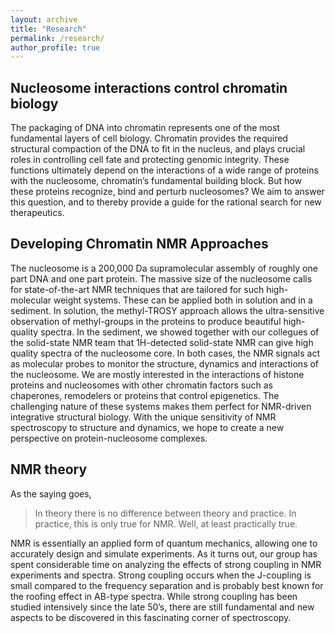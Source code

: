 ```yaml
---
layout: archive
title: "Research"
permalink: /research/
author_profile: true
---
```


Nucleosome interactions control chromatin biology
-------------------------------------------------

The packaging of DNA into chromatin represents one of the most fundamental layers of cell biology. 
Chromatin provides the required structural compaction of the DNA to fit in the nucleus, and plays crucial roles in controlling cell fate and protecting genomic integrity. 
These functions ultimately depend on the interactions of a wide range of proteins with the nucleosome, chromatin’s fundamental building block. 
But how these proteins recognize, bind and perturb nucleosomes? 
We aim to answer this question, and to thereby provide a guide for the rational search for new therapeutics.

Developing Chromatin NMR Approaches
-----------------------------------

The nucleosome is a 200,000 Da supramolecular assembly of roughly one part DNA and one part protein. 
The massive size of the nucleosome calls for state-of-the-art NMR techniques that are tailored for such high-molecular weight systems.
These can be applied both in solution and in a sediment. 
In solution, the methyl-TROSY approach allows the ultra-sensitive observation of methyl-groups in the proteins to produce beautiful high-quality spectra. 
In the sediment, we showed together with our collegues of the solid-state NMR team that 1H-detected solid-state NMR can give high quality spectra of the nucleosome core. 
In both cases, the NMR signals act as molecular probes to monitor the structure, dynamics and interactions of the nucleosome.
We are mostly interested in the interactions of histone proteins and nucleosomes with other chromatin factors such as chaperones, remodelers or proteins that control epigenetics. 
The challenging nature of these systems makes them perfect for NMR-driven integrative structural biology. 
With the unique sensitivity of NMR spectroscopy to structure and dynamics, we hope to create a new perspective on protein-nucleosome complexes.

NMR theory
----------

As the saying goes, 
> In theory there is no difference between theory and practice. 
> In practice, this is only true for NMR. Well, at least practically true. 

NMR is essentially an applied form of quantum mechanics, allowing one to accurately design and simulate experiments.
As it turns out, our group has spent considerable time on analyzing the effects of strong coupling in NMR experiments and spectra. 
Strong coupling occurs when the J-coupling is small compared to the frequency separation and is probably best known for the roofing effect in AB-type spectra. 
While strong coupling has been studied intensively since the late 50’s, there are still fundamental and new aspects to be discovered in this fascinating corner of spectroscopy.